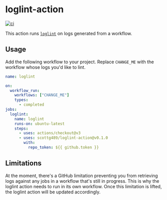 # loglint-action
[![ci](https://github.com/ScottG489/loglint-action/actions/workflows/ci.yaml/badge.svg)](https://github.com/ScottG489/loglint-action/actions/workflows/ci.yaml)

This action runs [`loglint`](https://github.com/ScottG489/loglint) on logs generated from a workflow.

## Usage
Add the following workflow to your project. Replace `CHANGE_ME` with the workflow whose logs you'd like to lint.
```yaml
name: loglint

on:
  workflow_run:
    workflows: ["CHANGE_ME"]
    types:
      - completed
jobs:
  loglint:
    name: loglint
    runs-on: ubuntu-latest
    steps:
      - uses: actions/checkout@v3
      - uses: scottg489/loglint-action@v0.1.0
        with:
          repo_token: ${{ github.token }}
```

## Limitations
At the moment, there's a GitHub limitation preventing you from retrieving logs against any jobs in a workflow that's still in progress.
This is why the loglint action needs to run in its own workflow. Once this limitation is lifted, the loglint action will be updated accordingly.
